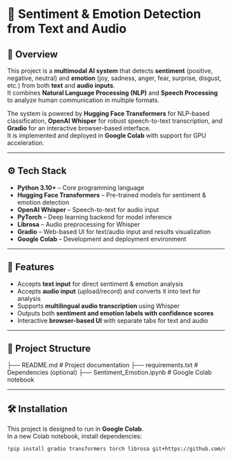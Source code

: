 # 🎯 Sentiment & Emotion Detection from Text and Audio

## 📖 Overview
This project is a **multimodal AI system** that detects **sentiment** (positive, negative, neutral) and **emotion** (joy, sadness, anger, fear, surprise, disgust, etc.) from both **text** and **audio inputs**.  
It combines **Natural Language Processing (NLP)** and **Speech Processing** to analyze human communication in multiple formats.  

The system is powered by **Hugging Face Transformers** for NLP-based classification, **OpenAI Whisper** for robust speech-to-text transcription, and **Gradio** for an interactive browser-based interface.  
It is implemented and deployed in **Google Colab** with support for GPU acceleration.

---

## ⚙️ Tech Stack
- **Python 3.10+** – Core programming language  
- **Hugging Face Transformers** – Pre-trained models for sentiment & emotion detection  
- **OpenAI Whisper** – Speech-to-text for audio input  
- **PyTorch** – Deep learning backend for model inference  
- **Librosa** – Audio preprocessing for Whisper  
- **Gradio** – Web-based UI for text/audio input and results visualization  
- **Google Colab** – Development and deployment environment  

---

## 🚀 Features
- Accepts **text input** for direct sentiment & emotion analysis  
- Accepts **audio input** (upload/record) and converts it into text for analysis  
- Supports **multilingual audio transcription** using Whisper  
- Outputs both **sentiment and emotion labels with confidence scores**  
- Interactive **browser-based UI** with separate tabs for text and audio  

---

## 📂 Project Structure
├── README.md # Project documentation
├── requirements.txt # Dependencies (optional)
├── Sentiment_Emotion.ipynb # Google Colab notebook

---

## 🛠️ Installation
This project is designed to run in **Google Colab**.  
In a new Colab notebook, install dependencies:

```bash
!pip install gradio transformers torch librosa git+https://github.com/openai/whisper.git
